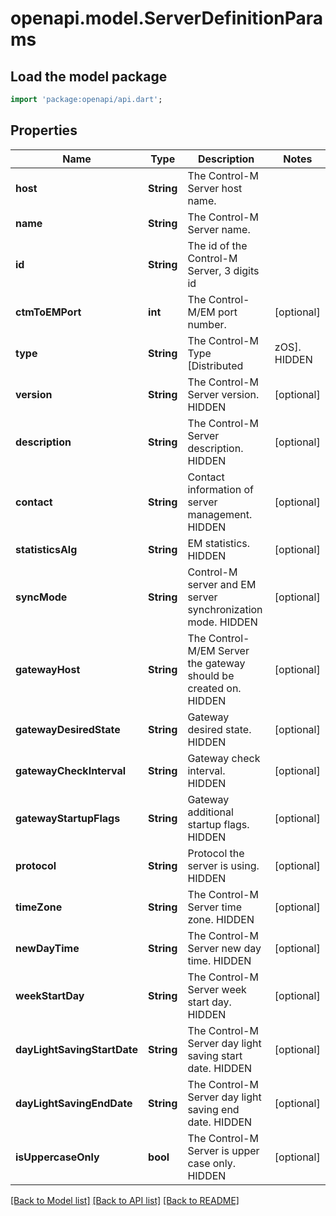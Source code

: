 # openapi.model.ServerDefinitionParams

## Load the model package
```dart
import 'package:openapi/api.dart';
```

## Properties
Name | Type | Description | Notes
------------ | ------------- | ------------- | -------------
**host** | **String** | The Control-M Server host name. | 
**name** | **String** | The Control-M Server name. | 
**id** | **String** | The id of the Control-M Server, 3 digits id | 
**ctmToEMPort** | **int** | The Control-M/EM port number. | [optional] 
**type** | **String** | The Control-M Type [Distributed|zOS]. HIDDEN | [optional] 
**version** | **String** | The Control-M Server version. HIDDEN | [optional] 
**description** | **String** | The Control-M Server description. HIDDEN | [optional] 
**contact** | **String** | Contact information of server management. HIDDEN | [optional] 
**statisticsAlg** | **String** | EM statistics. HIDDEN | [optional] 
**syncMode** | **String** | Control-M server and EM server synchronization mode. HIDDEN | [optional] 
**gatewayHost** | **String** | The Control-M/EM Server the gateway should be created on. HIDDEN | [optional] 
**gatewayDesiredState** | **String** | Gateway desired state. HIDDEN | [optional] 
**gatewayCheckInterval** | **String** | Gateway check interval. HIDDEN | [optional] 
**gatewayStartupFlags** | **String** | Gateway additional startup flags. HIDDEN | [optional] 
**protocol** | **String** | Protocol the server is using. HIDDEN | [optional] 
**timeZone** | **String** | The Control-M Server time zone. HIDDEN | [optional] 
**newDayTime** | **String** | The Control-M Server new day time. HIDDEN | [optional] 
**weekStartDay** | **String** | The Control-M Server week start day. HIDDEN | [optional] 
**dayLightSavingStartDate** | **String** | The Control-M Server day light saving start date. HIDDEN | [optional] 
**dayLightSavingEndDate** | **String** | The Control-M Server day light saving end date. HIDDEN | [optional] 
**isUppercaseOnly** | **bool** | The Control-M Server is upper case only. HIDDEN | [optional] 

[[Back to Model list]](../README.md#documentation-for-models) [[Back to API list]](../README.md#documentation-for-api-endpoints) [[Back to README]](../README.md)


